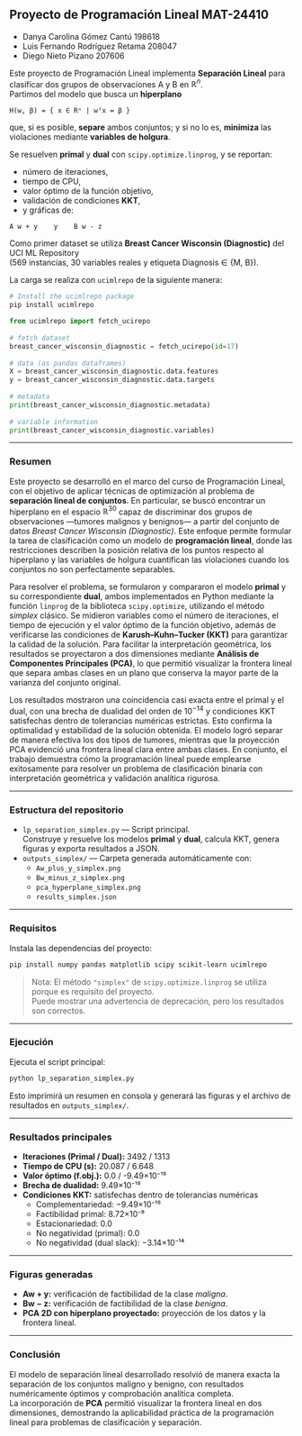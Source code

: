 ## Proyecto de Programación Lineal MAT-24410

- Danya Carolina Gómez Cantú 198618  
- Luis Fernando Rodríguez Retama 208047  
- Diego Nieto Pizano 207606  

Este proyecto de Programación Lineal implementa **Separación Lineal** para clasificar dos grupos de observaciones A y B en $\mathbb{R}^n$.  
Partimos del modelo que busca un **hiperplano**

```
H(w, β) = { x ∈ Rⁿ | wᵀx = β }
```

que, si es posible, **separe** ambos conjuntos; y si no lo es, **minimiza** las violaciones mediante **variables de holgura**.  

Se resuelven **primal** y **dual** con `scipy.optimize.linprog`, y se reportan:  
- número de iteraciones,  
- tiempo de CPU,  
- valor óptimo de la función objetivo,  
- validación de condiciones **KKT**,  
- y gráficas de:  

```
A w + y    y    B w - z
```

Como primer dataset se utiliza **Breast Cancer Wisconsin (Diagnostic)** del UCI ML Repository  
(569 instancias, 30 variables reales y etiqueta Diagnosis ∈ {M, B}).  

La carga se realiza con `ucimlrepo` de la siguiente manera:

```python
# Install the ucimlrepo package 
pip install ucimlrepo

from ucimlrepo import fetch_ucirepo 
  
# fetch dataset 
breast_cancer_wisconsin_diagnostic = fetch_ucirepo(id=17) 
  
# data (as pandas dataframes) 
X = breast_cancer_wisconsin_diagnostic.data.features 
y = breast_cancer_wisconsin_diagnostic.data.targets 
  
# metadata 
print(breast_cancer_wisconsin_diagnostic.metadata) 
  
# variable information 
print(breast_cancer_wisconsin_diagnostic.variables)  
```

---

### Resumen

Este proyecto se desarrolló en el marco del curso de Programación Lineal, con el objetivo de aplicar técnicas de optimización al problema de **separación lineal de conjuntos**. En particular, se buscó encontrar un hiperplano en el espacio $\mathbb{R}^{30}$ capaz de discriminar dos grupos de observaciones —tumores malignos y benignos— a partir del conjunto de datos *Breast Cancer Wisconsin (Diagnostic)*. Este enfoque permite formular la tarea de clasificación como un modelo de **programación lineal**, donde las restricciones describen la posición relativa de los puntos respecto al hiperplano y las variables de holgura cuantifican las violaciones cuando los conjuntos no son perfectamente separables.

Para resolver el problema, se formularon y compararon el modelo **primal** y su correspondiente **dual**, ambos implementados en Python mediante la función `linprog` de la biblioteca `scipy.optimize`, utilizando el método *simplex* clásico. Se midieron variables como el número de iteraciones, el tiempo de ejecución y el valor óptimo de la función objetivo, además de verificarse las condiciones de **Karush–Kuhn–Tucker (KKT)** para garantizar la calidad de la solución. Para facilitar la interpretación geométrica, los resultados se proyectaron a dos dimensiones mediante **Análisis de Componentes Principales (PCA)**, lo que permitió visualizar la frontera lineal que separa ambas clases en un plano que conserva la mayor parte de la varianza del conjunto original.

Los resultados mostraron una coincidencia casi exacta entre el primal y el dual, con una brecha de dualidad del orden de $10^{-14}$ y condiciones KKT satisfechas dentro de tolerancias numéricas estrictas. Esto confirma la optimalidad y estabilidad de la solución obtenida. El modelo logró separar de manera efectiva los dos tipos de tumores, mientras que la proyección PCA evidenció una frontera lineal clara entre ambas clases. En conjunto, el trabajo demuestra cómo la programación lineal puede emplearse exitosamente para resolver un problema de clasificación binaria con interpretación geométrica y validación analítica rigurosa.

---

### Estructura del repositorio

- `lp_separation_simplex.py` — Script principal.  
  Construye y resuelve los modelos **primal** y **dual**, calcula KKT, genera figuras y exporta resultados a JSON.
- `outputs_simplex/` — Carpeta generada automáticamente con:
  - `Aw_plus_y_simplex.png`
  - `Bw_minus_z_simplex.png`
  - `pca_hyperplane_simplex.png`
  - `results_simplex.json`

---

### Requisitos

Instala las dependencias del proyecto:

```bash
pip install numpy pandas matplotlib scipy scikit-learn ucimlrepo
```

> Nota: El método `"simplex"` de `scipy.optimize.linprog` se utiliza porque es requisito del proyecto.  
> Puede mostrar una advertencia de deprecación, pero los resultados son correctos.

---

### Ejecución

Ejecuta el script principal:

```bash
python lp_separation_simplex.py
```

Esto imprimirá un resumen en consola y generará las figuras y el archivo de resultados en `outputs_simplex/`.

---

### Resultados principales

- **Iteraciones (Primal / Dual):** 3492 / 1313  
- **Tiempo de CPU (s):** 20.087 / 6.648  
- **Valor óptimo (f.obj.):** 0.0 / -9.49×10⁻¹⁵  
- **Brecha de dualidad:** 9.49×10⁻¹⁵  
- **Condiciones KKT:** satisfechas dentro de tolerancias numéricas  
  - Complementariedad: −9.49×10⁻¹⁵  
  - Factibilidad primal: 8.72×10⁻⁹  
  - Estacionariedad: 0.0  
  - No negatividad (primal): 0.0  
  - No negatividad (dual slack): −3.14×10⁻¹⁴  

---

### Figuras generadas

- **Aw + y:** verificación de factibilidad de la clase *maligna*.  
- **Bw − z:** verificación de factibilidad de la clase *benigna*.  
- **PCA 2D con hiperplano proyectado:** proyección de los datos y la frontera lineal.

---

### Conclusión

El modelo de separación lineal desarrollado resolvió de manera exacta la separación de los conjuntos maligno y benigno, con resultados numéricamente óptimos y comprobación analítica completa.  
La incorporación de **PCA** permitió visualizar la frontera lineal en dos dimensiones, demostrando la aplicabilidad práctica de la programación lineal para problemas de clasificación y separación.
